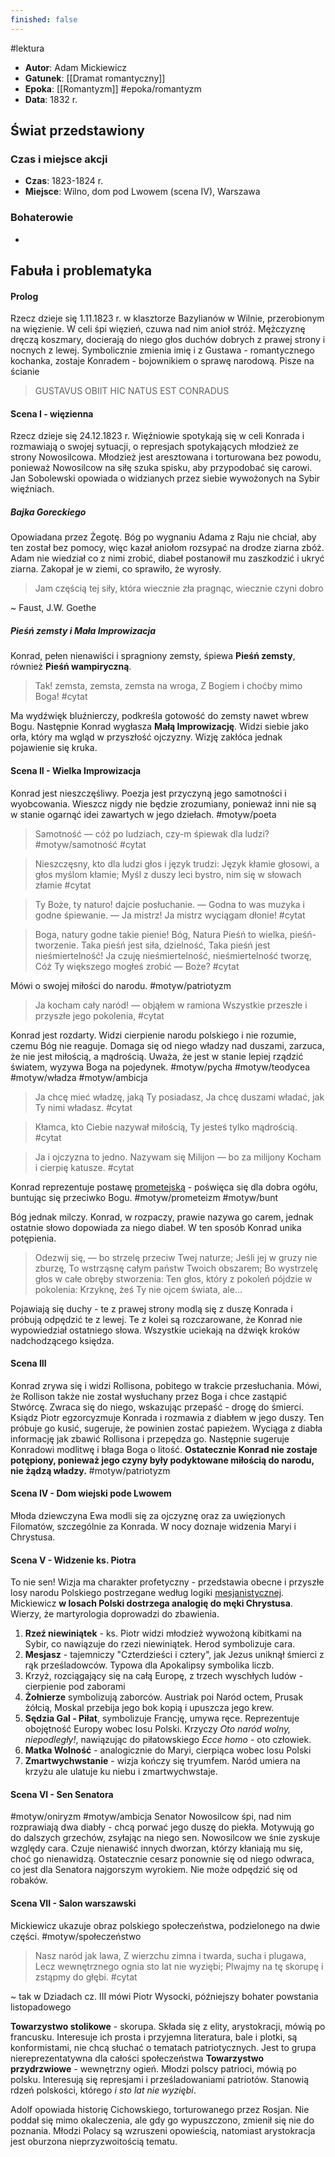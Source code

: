 ```yaml
---
finished: false
---
```

#lektura
- **Autor**: Adam Mickiewicz
- **Gatunek**: [[Dramat romantyczny]]
- **Epoka**: [[Romantyzm]] #epoka/romantyzm 
- **Data**: 1832 r.

## Świat przedstawiony
### Czas i miejsce akcji
- **Czas**: 1823-1824 r.
- **Miejsce**: Wilno, dom pod Lwowem (scena IV), Warszawa
### Bohaterowie
- 
## Fabuła i problematyka
#### Prolog
Rzecz dzieje się 1.11.1823 r. w klasztorze Bazylianów w Wilnie, przerobionym na więzienie. W celi śpi więzień, czuwa nad nim anioł stróż. Mężczyznę dręczą koszmary, docierają do niego głos duchów dobrych z prawej strony i nocnych z lewej. Symbolicznie zmienia imię i z Gustawa - romantycznego kochanka, zostaje Konradem - bojownikiem o sprawę narodową. Pisze na ścianie
> GUSTAVUS OBIIT
> HIC NATUS EST CONRADUS

#### Scena I - więzienna
Rzecz dzieje się 24.12.1823 r. Więźniowie spotykają się w celi Konrada i rozmawiają o swojej sytuacji, o represjach spotykających młodzież ze strony Nowosilcowa. Młodzież jest aresztowana i torturowana bez powodu, ponieważ Nowosilcow na siłę szuka spisku, aby przypodobać się carowi. Jan Sobolewski opowiada o widzianych przez siebie wywożonych na Sybir więźniach. 
##### Bajka Goreckiego
Opowiadana przez Żegotę. Bóg po wygnaniu Adama z Raju nie chciał, aby ten został bez pomocy, więc kazał aniołom rozsypać na drodze ziarna zbóż. Adam nie wiedział co z nimi zrobić, diabeł postanowił mu zaszkodzić i ukryć ziarna. Zakopał je w ziemi, co sprawiło, że wyrosły.
> Jam częścią tej siły, która wiecznie zła pragnąc, wiecznie czyni dobro

~ Faust, J.W. Goethe

##### Pieśń zemsty i Mała Improwizacja
Konrad, pełen nienawiści i spragniony zemsty, śpiewa **Pieśń zemsty**, również **Pieśń wampiryczną**. 
> Tak! zemsta, zemsta, zemsta na wroga, 
> Z Bogiem i choćby mimo Boga! #cytat 

Ma wydźwięk bluźnierczy, podkreśla gotowość do zemsty nawet wbrew Bogu. Następnie Konrad wygłasza **Małą Improwizację**. Widzi siebie jako orła, który ma wgląd w przyszłość ojczyzny. Wizję zakłóca jednak pojawienie się kruka.

#### Scena II - Wielka Improwizacja
Konrad jest nieszczęśliwy. Poezja jest przyczyną jego samotności i wyobcowania. Wieszcz nigdy nie będzie zrozumiany, ponieważ inni nie są w stanie ogarnąć idei zawartych w jego dziełach. #motyw/poeta 
> Samotność — cóż po ludziach, czy-m śpiewak dla ludzi? #motyw/samotność #cytat

> Nieszczęsny, kto dla ludzi głos i język trudzi:
> Język kłamie głosowi, a głos myślom kłamie;
> Myśl z duszy leci bystro, nim się w słowach złamie #cytat 

> Ty Boże, ty naturo! dajcie posłuchanie. —
> Godna to was muzyka i godne śpiewanie. —
> Ja mistrz!
> Ja mistrz wyciągam dłonie! #cytat

> Boga, natury godne takie pienie! 
> Bóg, Natura Pieśń to wielka, pieśń-tworzenie. 
> Taka pieśń jest siła, dzielność, 
> Taka pieśń jest nieśmiertelność! 
> Ja czuję nieśmiertelność, nieśmiertelność tworzę, 
> Cóż Ty większego mogłeś zrobić — Boże? #cytat

Mówi o swojej miłości do narodu. #motyw/patriotyzm 
> Ja kocham cały naród! — objąłem w ramiona 
> Wszystkie przeszłe i przyszłe jego pokolenia, #cytat

Konrad jest rozdarty. Widzi cierpienie narodu polskiego i nie rozumie, czemu Bóg nie reaguje. Domaga się od niego władzy nad duszami, zarzuca, że nie jest miłością, a mądrością. Uważa, że jest w stanie lepiej rządzić światem, wyzywa Boga na pojedynek. #motyw/pycha #motyw/teodycea #motyw/władza #motyw/ambicja
> Ja chcę mieć władzę, jaką Ty posiadasz, 
> Ja chcę duszami władać, jak Ty nimi władasz. #cytat

> Kłamca, kto Ciebie nazywał miłością, 
> Ty jesteś tylko mądrością. #cytat

> Ja i ojczyzna to jedno. 
> Nazywam się Milijon — bo za milijony 
> Kocham i cierpię katusze. #cytat

Konrad reprezentuje postawę [prometejską](../01%20Antyk/Antyk) - poświęca się dla dobra ogółu, buntując się przeciwko Bogu. #motyw/prometeizm #motyw/bunt 

Bóg jednak milczy. Konrad, w rozpaczy, prawie nazywa go carem, jednak ostatnie słowo dopowiada za niego diabeł. W ten sposób Konrad unika potępienia.
> Odezwĳ się, — bo strzelę przeciw Twej naturze; 
> Jeśli jej w gruzy nie zburzę, 
> To wstrząsnę całym państw Twoich obszarem; 
> Bo wystrzelę głos w całe obręby stworzenia: 
> Ten głos, który z pokoleń pójdzie w pokolenia: 
> Krzyknę, żeś Ty nie ojcem świata, ale…

Pojawiają się duchy - te z prawej strony modlą się z duszę Konrada i próbują odpędzić te z lewej. Te z kolei są rozczarowane, że Konrad nie wypowiedział ostatniego słowa. Wszystkie uciekają na dźwięk kroków nadchodzącego księdza.
#### Scena III
Konrad zrywa się i widzi Rollisona, pobitego w trakcie przesłuchania. Mówi, że Rollison także nie został wysłuchany przez Boga i chce zastąpić Stwórcę. Zwraca się do niego, wskazując przepaść - drogę do śmierci.
Ksiądz Piotr egzorcyzmuje Konrada i rozmawia z diabłem w jego duszy. Ten próbuje go kusić, sugeruje, że powinien zostać papieżem. Wyciąga z diabła informację jak zbawić Rollisona i przepędza go. Następnie sugeruje Konradowi modlitwę i błaga Boga o litość. **Ostatecznie Konrad nie zostaje potępiony, ponieważ jego czyny były podyktowane miłością do narodu, nie żądzą władzy.** #motyw/patriotyzm 
#### Scena IV - Dom wiejski pode Lwowem
Młoda dziewczyna Ewa modli się za ojczyznę oraz za uwięzionych Filomatów, szczególnie za Konrada. W nocy doznaje widzenia Maryi i Chrystusa.
#### Scena V - Widzenie ks. Piotra
To nie sen!
Wizja ma charakter profetyczny - przedstawia obecne i przyszłe losy narodu Polskiego postrzegane według logiki [mesjanistycznej](./Filozofia%20romantyzmu#^mesjanizm). Mickiewicz **w losach Polski dostrzega analogię do męki Chrystusa**. Wierzy, że martyrologia doprowadzi do zbawienia. 
1. **Rzeź niewiniątek** - ks. Piotr widzi młodzież wywożoną kibitkami na Sybir, co nawiązuje do rzezi niewiniątek. Herod symbolizuje cara.
2. **Mesjasz** - tajemniczy "Czterdzieści i cztery", jak Jezus uniknął śmierci z rąk prześladowców. Typowa dla Apokalipsy symbolika liczb. 
3. Krzyż, rozciągający się na całą Europę, z trzech wyschłych ludów - cierpienie pod zaborami
4. **Żołnierze** symbolizują zaborców. Austriak poi Naród octem, Prusak żółcią, Moskal przebija jego bok kopią i upuszcza jego krew.
5. **Sędzia Gal - Piłat**, symbolizuje Francję, umywa ręce. Reprezentuje obojętność Europy wobec losu Polski. Krzyczy *Oto naród wolny, niepodległy!*, nawiązując do piłatowskiego *Ecce homo* - oto człowiek.
6. **Matka Wolność** - analogicznie do Maryi, cierpiąca wobec losu Polski
7. **Zmartwychwstanie** - wizja kończy się tryumfem. Naród umiera na krzyżu ale ulatuje ku niebu i zmartwychwstaje. 

#### Scena VI - Sen Senatora
#motyw/oniryzm #motyw/ambicja
Senator Nowosilcow śpi, nad nim rozprawiają dwa diabły - chcą porwać jego duszę do piekła. Motywują go do dalszych grzechów, zsyłając na niego sen.
Nowosilcow we śnie zyskuje względy cara. Czuje nienawiść innych dworzan, którzy kłaniają mu się, choć go nienawidzą.
Ostatecznie cesarz ponownie się od niego odwraca, co jest dla Senatora najgorszym wyrokiem. Nie może odpędzić się od robaków.

#### Scena VII - Salon warszawski
Mickiewicz ukazuje obraz polskiego społeczeństwa, podzielonego na dwie części. #motyw/społeczeństwo
> Nasz naród jak lawa, 
> Z wierzchu zimna i twarda, sucha i plugawa, 
> Lecz wewnętrznego ognia sto lat nie wyziębi; 
> Plwajmy na tę skorupę i zstąpmy do głębi. #cytat

~ tak w Dziadach cz. III mówi Piotr Wysocki, późniejszy bohater powstania listopadowego

**Towarzystwo stolikowe** - skorupa. Składa się z elity, arystokracji, mówią po francusku. Interesuje ich prosta i przyjemna literatura, bale i plotki, są konformistami, nie chcą słuchać o tematach patriotycznych. Jest to grupa niereprezentatywna dla całości społeczeństwa
**Towarzystwo przydrzwiowe** - wewnętrzny ogień. Młodzi polscy patrioci, mówią po polsku. Interesują się represjami i prześladowaniami patriotów. Stanowią rdzeń polskości, którego *i sto lat nie wyziębi*. 

Adolf opowiada historię Cichowskiego, torturowanego przez Rosjan. Nie poddał się mimo okaleczenia, ale gdy go wypuszczono, zmienił się nie do poznania. Młodzi Polacy są wzruszeni opowieścią, natomiast arystokracja jest oburzona nieprzyzwoitością tematu.